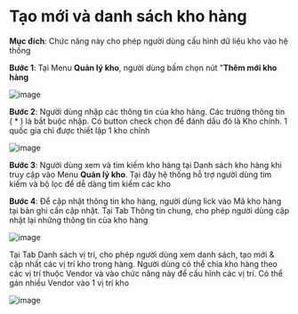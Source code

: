 # Tạo mới và danh sách kho hàng

**Mục đích**: Chức năng này cho phép người dùng cấu hình dữ liệu kho vào hệ thống

**Bước 1**: Tại Menu **Quản lý kho**, người dùng bấm chọn nút "**Thêm mới kho hàng**

![image](https://user-images.githubusercontent.com/73808891/121621968-529faa00-ca97-11eb-99c8-a3c56e67c15c.png)

**Bước 2**: Người dùng nhập các thông tin của kho hàng. Các trường thông tin \( \* \) là bắt buộc nhập. Có button check chọn để đánh dấu đó là Kho chính. 1 quốc gia chỉ được thiết lập 1 kho chính

![image](https://user-images.githubusercontent.com/73808891/121621990-5d5a3f00-ca97-11eb-9c9f-c0a34aaa0bee.png)

**Bước 3**: Người dùng xem và tìm kiếm kho hàng tại Danh sách kho hàng khi truy cập vào Menu **Quản lý kho**. Tại đây hệ thống hỗ trợ người dùng tìm kiếm và bộ lọc để dễ dàng tìm kiếm các kho

**Bước 4**: Để cập nhật thông tin kho hàng, người dùng lick vào Mã kho hàng tại bản ghi cần cập nhật. Tại Tab Thông tin chung, cho phép người dùng cập nhật lại những thông tin của kho hàng

![image](https://user-images.githubusercontent.com/73808891/121622076-8bd81a00-ca97-11eb-90ef-5355b23028dc.png)

Tại Tab Danh sách vị trí, cho phép người dùng xem danh sách, tạo mới & cập nhất các vị trí kho trong hàng. Người dùng có thể chia kho hàng theo các vị trí thuộc Vendor và vào chức năng này để cấu hình các vị trí. Có thể gán nhiều Vendor vào 1 vị trí kho

![image](https://user-images.githubusercontent.com/73808891/121622124-9f838080-ca97-11eb-9556-3df4ae3f4fa0.png)

